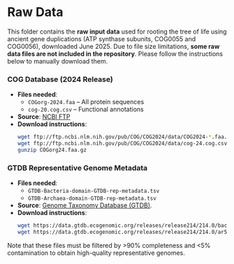 # Raw Data
This folder contains the **raw input data** used for rooting the tree of life using ancient gene duplications (ATP synthase subunits, COG0055 and COG0056), downloaded June 2025. 
Due to file size limitations, **some raw data files are not included in the repository**. Please follow the instructions below to manually download them.

### COG Database (2024 Release)
- **Files needed**:
  - `COGorg-2024.faa` – All protein sequences
  - `cog-20.cog.csv` – Functional annotations
 - **Source**: [NCBI FTP](https://ftp.ncbi.nlm.nih.gov/pub/COG/COG2020/data/)
 - **Download instructions**:
    ```bash
    wget ftp://ftp.ncbi.nlm.nih.gov/pub/COG/COG2024/data/COG2024-*.faa.gz
    wget ftp://ftp.ncbi.nlm.nih.gov/pub/COG/COG2024/data/cog-24.cog.csv
    gunzip COGorg24.faa.gz

### GTDB Representative Genome Metadata
- **Files needed**:
  - `GTDB-Bacteria-domain-GTDB-rep-metadata.tsv`
  - `GTDB-Archaea-domain-GTDB-rep-metadata.tsv`
- **Source**: [Genome Taxonomy Database (GTDB)](https://gtdb.ecogenomic.org/).
- **Download instructions**:
  ```bash
  wget https://data.gtdb.ecogenomic.org/releases/release214/214.0/bac120_metadata.tsv 
  wget https://data.gtdb.ecogenomic.org/releases/release214/214.0/ar53_metadata.tsv 
Note that these files must be filtered by >90% completeness and <5% contamination to obtain high-quality representative genomes. 
